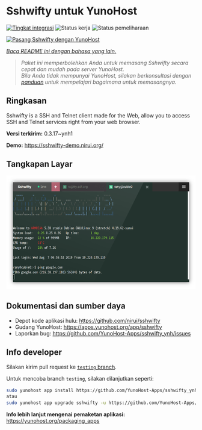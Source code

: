<!--
N.B.: README ini dibuat secara otomatis oleh <https://github.com/YunoHost/apps/tree/master/tools/readme_generator>
Ini TIDAK boleh diedit dengan tangan.
-->

# Sshwifty untuk YunoHost

[![Tingkat integrasi](https://apps.yunohost.org/badge/integration/sshwifty)](https://ci-apps.yunohost.org/ci/apps/sshwifty/)
![Status kerja](https://apps.yunohost.org/badge/state/sshwifty)
![Status pemeliharaan](https://apps.yunohost.org/badge/maintained/sshwifty)

[![Pasang Sshwifty dengan YunoHost](https://install-app.yunohost.org/install-with-yunohost.svg)](https://install-app.yunohost.org/?app=sshwifty)

*[Baca README ini dengan bahasa yang lain.](./ALL_README.md)*

> *Paket ini memperbolehkan Anda untuk memasang Sshwifty secara cepat dan mudah pada server YunoHost.*  
> *Bila Anda tidak mempunyai YunoHost, silakan berkonsultasi dengan [panduan](https://yunohost.org/install) untuk mempelajari bagaimana untuk memasangnya.*

## Ringkasan

Sshwifty is a SSH and Telnet client made for the Web, allow you to access SSH and Telnet services right from your web browser.

**Versi terkirim:** 0.3.17~ynh1

**Demo:** <https://sshwifty-demo.nirui.org/>

## Tangkapan Layar

![Tangkapan Layar pada Sshwifty](./doc/screenshots/Screenshot.png)

## Dokumentasi dan sumber daya

- Depot kode aplikasi hulu: <https://github.com/nirui/sshwifty>
- Gudang YunoHost: <https://apps.yunohost.org/app/sshwifty>
- Laporkan bug: <https://github.com/YunoHost-Apps/sshwifty_ynh/issues>

## Info developer

Silakan kirim pull request ke [`testing` branch](https://github.com/YunoHost-Apps/sshwifty_ynh/tree/testing).

Untuk mencoba branch `testing`, silakan dilanjutkan seperti:

```bash
sudo yunohost app install https://github.com/YunoHost-Apps/sshwifty_ynh/tree/testing --debug
atau
sudo yunohost app upgrade sshwifty -u https://github.com/YunoHost-Apps/sshwifty_ynh/tree/testing --debug
```

**Info lebih lanjut mengenai pemaketan aplikasi:** <https://yunohost.org/packaging_apps>
